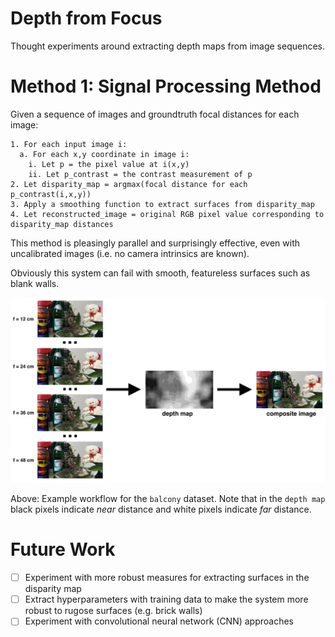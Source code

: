 # Depth from Focus
Thought experiments around extracting depth maps from image sequences.

# Method 1: Signal Processing Method
Given a sequence of images and groundtruth focal distances for each image:

```pseudocode
1. For each input image i:
  a. For each x,y coordinate in image i:
    i. Let p = the pixel value at i(x,y)
    ii. Let p_contrast = the contrast measurement of p
2. Let disparity_map = argmax(focal distance for each p_contrast(i,x,y))
3. Apply a smoothing function to extract surfaces from disparity_map
4. Let reconstructed_image = original RGB pixel value corresponding to disparity_map distances
```

This method is pleasingly parallel and surprisingly effective, even with uncalibrated images (i.e. no camera intrinsics are known).

Obviously this system can fail with smooth, featureless surfaces such as blank walls.

![](method1_diagram.png)

Above: Example workflow for the `balcony` dataset. Note that in the `depth map` black pixels indicate _near_ distance and white pixels indicate _far_ distance.

# Future Work

- [ ] Experiment with more robust measures for extracting surfaces in the disparity map
- [ ] Extract hyperparameters with training data to make the system more robust to rugose surfaces (e.g. brick walls) 
- [ ] Experiment with convolutional neural network (CNN) approaches
